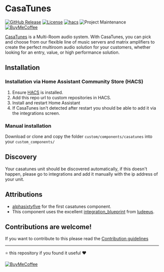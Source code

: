 # CasaTunes

[![GitHub Release][releases-shield]][releases]
[![License][license-shield]](LICENSE)
[![hacs][hacsbadge]][hacs]
![Project Maintenance][maintenance-shield]
[![BuyMeCoffee][buymecoffeebadge]][buymecoffee]

[CasaTunes](https://www.casatunes.com/) is a Multi-Room audio system. With CasaTunes, you can pick and choose from our flexible line of music servers and matrix amplifiers to create the perfect multiroom audio solution for your customers, whether looking for an entry, value, or high performance solution.

## Installation

### Installation via Home Assistant Community Store (HACS)
1. Ensure [HACS](http://hacs.xyz/) is installed.
2. Add this repo url to custom repositories in HACS.
3. Install and restart Home Assistant
3. If CasaTunes isn't detected after restart you should be able to add it via the integrations screen.

### Manual installation
Download or clone and copy the folder `custom/components/casatunes` into your `custom_components/`

## Discovery
Your casatunes unit should be discovered automatically, if this doesn't happen, please go to integrations and add it manually with the ip address of your unit.

## Attributions
- [alphasixtyfive] for the first casatunes component.
- This component uses the excellent [integration_blueprint] from [ludeeus].

## Contributions are welcome!

If you want to contribute to this please read the [Contribution guidelines](CONTRIBUTING.md)

***

⭐️ this repository if you found it useful ❤️

[![BuyMeCoffee][buymecoffebadge2]][buymecoffee]

[casatunes]: https://github.com/jonkristian/casatunes
[buymecoffee]: https://www.buymeacoffee.com/jonkristian
[buymecoffeebadge]: https://img.shields.io/badge/buy%20me%20a%20coffee-donate-yellow.svg?style=for-the-badge
[buymecoffebadge2]: https://bmc-cdn.nyc3.digitaloceanspaces.com/BMC-button-images/custom_images/white_img.png
[hacs]: https://github.com/hacs/integration
[hacsbadge]: https://img.shields.io/badge/HACS-Custom-orange.svg?style=for-the-badge
[forum-shield]: https://img.shields.io/badge/community-forum-brightgreen.svg?style=for-the-badge
[forum]: https://community.home-assistant.io/
[license-shield]: https://img.shields.io/github/license/jonkristian/casatunes.svg?style=for-the-badge
[maintenance-shield]: https://img.shields.io/badge/maintainer-Jon%20Kristian%20Nilsen%20%40jonkristian-blue.svg?style=for-the-badge
[releases-shield]: https://img.shields.io/github/release/jonkristian/casatunes.svg?style=for-the-badge
[releases]: https://github.com/jonkristian/casatunes/releases
[exampleimg]: example.png
[integration_blueprint]: https://github.com/ludeeus/integration_blueprint
[ludeeus]: https://github.com/ludeeus/
[alphasixtyfive]: https://github.com/alphasixtyfive/